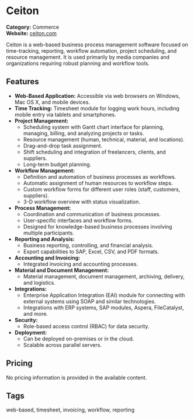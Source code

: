 # Ceiton

**Category:** Commerce  
**Website:** [ceiton.com](https://ceiton.com)

Ceiton is a web-based business process management software focused on time-tracking, reporting, workflow automation, project scheduling, and resource management. It is used primarily by media companies and organizations requiring robust planning and workflow tools.

## Features
- **Web-Based Application:** Accessible via web browsers on Windows, Mac OS X, and mobile devices.
- **Time Tracking:** Timesheet module for logging work hours, including mobile entry via tablets and smartphones.
- **Project Management:**
  - Scheduling system with Gantt chart interface for planning, managing, billing, and analyzing projects or tasks.
  - Resource management (human, technical, material, and locations).
  - Drag-and-drop task assignment.
  - Shift scheduling and integration of freelancers, clients, and suppliers.
  - Long-term budget planning.
- **Workflow Management:**
  - Definition and automation of business processes as workflows.
  - Automatic assignment of human resources to workflow steps.
  - Custom workflow forms for different user roles (staff, customers, suppliers).
  - 3-D workflow overview with status visualization.
- **Process Management:**
  - Coordination and communication of business processes.
  - User-specific interfaces and workflow forms.
  - Designed for knowledge-based business processes involving multiple participants.
- **Reporting and Analysis:**
  - Business reporting, controlling, and financial analysis.
  - Export capabilities to SAP, Excel, CSV, and PDF formats.
- **Accounting and Invoicing:**
  - Integrated invoicing and accounting processes.
- **Material and Document Management:**
  - Material management, document management, archiving, delivery, and logistics.
- **Integrations:**
  - Enterprise Application Integration (EAI) module for connecting with external systems using SOAP and similar technologies.
  - Integrations with ERP systems, SAP modules, Aspera, FileCatalyst, and more.
- **Security:**
  - Role-based access control (RBAC) for data security.
- **Deployment:**
  - Can be deployed on-premises or in the cloud.
  - Scalable across parallel servers.

## Pricing
No pricing information is provided in the available content.

## Tags
web-based, timesheet, invoicing, workflow, reporting
